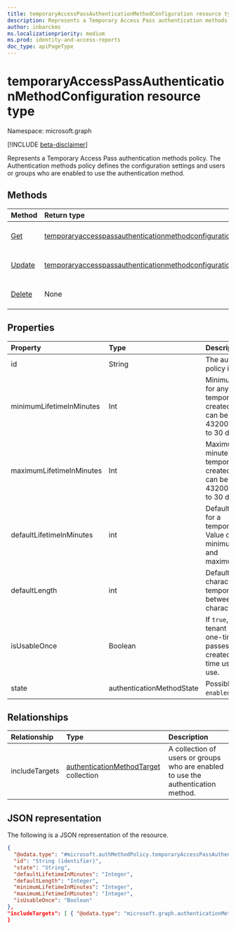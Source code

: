 ```yaml
---
title: temporaryAccessPassAuthenticationMethodConfiguration resource type
description: Represents a Temporary Access Pass authentication methods policy.
author: inbarckms
ms.localizationpriority: medium
ms.prod: identity-and-access-reports
doc_type: apiPageType
---
```


# temporaryAccessPassAuthenticationMethodConfiguration resource type

Namespace: microsoft.graph

[!INCLUDE [beta-disclaimer](../../includes/beta-disclaimer.md)]

Represents a Temporary Access Pass authentication methods policy. The Authentication methods policy defines the configuration settings and users or groups who are enabled to use the authentication method.

## Methods

| Method                                                                          | Return type                                                                                                                  | Description                                                                                                 |
| :------------------------------------------------------------------------------ | :--------------------------------------------------------------------------------------------------------------------------- | :---------------------------------------------------------------------------------------------------------- |
| [Get](../api/temporaryaccesspassauthenticationmethodconfiguration-get.md)       | [temporaryaccesspassauthenticationmethodconfiguration](../resources/temporaryaccesspassauthenticationmethodconfiguration.md) | Read the properties and relationships of a **temporaryaccesspassauthenticationmethodconfiguration** object. |
| [Update](../api/temporaryaccesspassauthenticationmethodconfiguration-update.md) | [temporaryaccesspassauthenticationmethodconfiguration](../resources/temporaryaccesspassauthenticationmethodconfiguration.md) | Update the properties of a **temporaryaccesspassauthenticationmethodconfiguration** object.                 |
| [Delete](../api/temporaryaccesspassauthenticationmethodconfiguration-delete.md) | None                                                                                                                         | Reverts the **temporaryaccesspassauthenticationmethodconfiguration** object to its default configuration.   |

## Properties

| Property                 | Type                      | Description                                                                                                                                                                 |
| :----------------------- | :------------------------ | :-------------------------------------------------------------------------------------------------------------------------------------------------------------------------- |
| id                       | String                    | The authentication method policy identifier.                                                                                                                                |
| minimumLifetimeInMinutes | Int                       | Minimum lifetime in minutes for any temporaryAccessPass created in the tenant. Value can be between 10 and 43200 minutes (equivalent to 30 days).                           |
| maximumLifetimeInMinutes | Int                       | Maximum lifetime in minutes for any temporaryAccessPass created in the tenant. Value can be between 10 and 43200 minutes (equivalent to 30 days).                           |
| defaultLifetimeInMinutes | int                       | Default lifetime, in minutes, for a temporaryAccessPass. Value can be between the minimumLifetimeInMinutes and maximumLifetimeInMinutes.                                    |
| defaultLength            | int                       | Default length, in characters, of a temporaryAccessPass, between 8 and 48 characters.                                                                                       |
| isUsableOnce             | Boolean                   | If `true`, all the passes in the tenant will be restricted to one-time use. If `false`, passes in the tenant can be created to be either one-time use or multiple time use. |
| state                    | authenticationMethodState | Possible values are: `enabled`, `disabled`.                                                                                                                                 |

## Relationships

| Relationship   | Type                                                                                | Description                                                                       |
| :------------- | :---------------------------------------------------------------------------------- | :-------------------------------------------------------------------------------- |
| includeTargets | [authenticationMethodTarget](../resources/authenticationmethodtarget.md) collection | A collection of users or groups who are enabled to use the authentication method. |

## JSON representation

The following is a JSON representation of the resource.

```json
{
  "@odata.type": "#microsoft.authMethodPolicy.temporaryAccessPassAuthenticationMethodConfiguration",
  "id": "String (identifier)",
  "state": "String",
  "defaultLifetimeInMinutes": "Integer",
  "defaultLength": "Integer",
  "minimumLifetimeInMinutes": "Integer",
  "maximumLifetimeInMinutes": "Integer",
  "isUsableOnce": "Boolean"
},
"includeTargets": [ { "@odata.type": "microsoft.graph.authenticationMethodTarget" } ]
}
```
